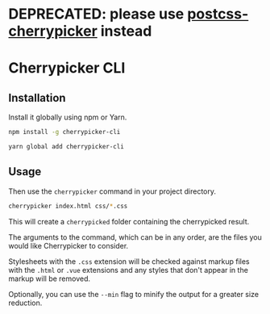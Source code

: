 # DEPRECATED: please use [postcss-cherrypicker](https://github.com/mrbbot/postcss-cherrypicker) instead

# Cherrypicker CLI
## Installation
Install it globally using npm or Yarn.
```bash
npm install -g cherrypicker-cli

yarn global add cherrypicker-cli
```
## Usage
Then use the `cherrypicker` command in your project directory.

```bash
cherrypicker index.html css/*.css
```

This will create a `cherrypicked` folder containing the cherrypicked result.

The arguments to the command, which can be in any order, are the files you would like Cherrypicker to consider.

Stylesheets with the `.css` extension will be checked against markup files with the `.html` or `.vue` extensions and any styles that don't appear in the markup will be removed.

Optionally, you can use the `--min` flag to minify the output for a greater size reduction.